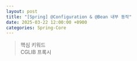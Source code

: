 ```yaml
---
layout: post
title: "[Spring] @Configuration & @Bean 내부 동작"
date: 2025-03-22 12:00:00 +0900
categories: Spring-Core
---
```


> 핵심 키워드<br>
> CGLIB 프록시